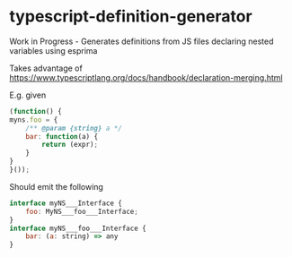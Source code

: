 # typescript-definition-generator
Work in Progress - Generates definitions from JS files declaring nested variables using esprima

Takes advantage of https://www.typescriptlang.org/docs/handbook/declaration-merging.html

E.g. given

```js
(function() {
myns.foo = {
	/** @param {string} a */
	bar: function(a) {
		return (expr);
	}
}
}());
```

Should emit the following

```js
interface myNS___Interface {
	foo: MyNS___foo___Interface;
}
interface myNS___foo___Interface {
	bar: (a: string) => any
}
```
